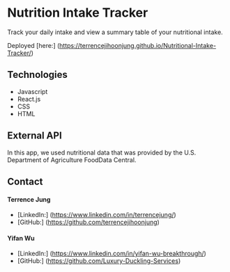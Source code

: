 # Nutrition Intake Tracker
Track your daily intake and view a summary table of your nutritional intake.

Deployed [here:] (https://terrencejihoonjung.github.io/Nutritional-Intake-Tracker/) 

## Technologies

* Javascript
* React.js
* CSS
* HTML

## External API

In this app, we used nutritional data that was provided by the U.S. Department of Agriculture FoodData Central.

## Contact

#### Terrence Jung
* [LinkedIn:] (https://www.linkedin.com/in/terrencejung/)
* [GitHub:] (https://github.com/terrencejihoonjung)

#### Yifan Wu
* [LinkedIn:] (https://www.linkedin.com/in/yifan-wu-breakthrough/)
* [GitHub:] (https://github.com/Luxury-Duckling-Services)
